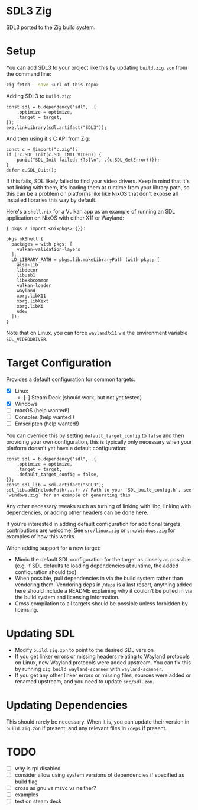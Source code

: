 # SDL3 Zig

SDL3 ported to the Zig build system.

# Setup

You can add SDL3 to your project like this by updating `build.zig.zon` from the command line:
```sh
zig fetch --save <url-of-this-repo>
```

Adding SDL3 to `build.zig`:
```zig
const sdl = b.dependency("sdl", .{
    .optimize = optimize,
    .target = target,
});
exe.linkLibrary(sdl.artifact("SDL3"));
```

And then using it's C API from Zig:
```zig
const c = @import("c.zig");
if (!c.SDL_Init(c.SDL_INIT_VIDEO)) {
    panic("SDL_Init failed: {?s}\n", .{c.SDL_GetError()});
}
defer c.SDL_Quit();
```

If this fails, SDL likely failed to find your video drivers. Keep in mind that it's not linking with them, it's loading them at runtime from your library path, so this can be a problem on platforms like like NixOS that don't expose all installed libraries this way by default.

Here's a `shell.nix` for a Vulkan app as an example of running an SDL application on NixOS with either X11 or Wayland:
```
{ pkgs ? import <nixpkgs> {}}:

pkgs.mkShell {
  packages = with pkgs; [
    vulkan-validation-layers
  ];
  LD_LIBRARY_PATH = pkgs.lib.makeLibraryPath (with pkgs; [
    alsa-lib
    libdecor
    libusb1
    libxkbcommon
    vulkan-loader
    wayland
    xorg.libX11
    xorg.libXext
    xorg.libXi
    udev
  ]);
}

```

Note that on Linux, you can force `wayland`/`x11` via the environment variable `SDL_VIDEODRIVER`.

# Target Configuration

Provides a default configuration for common targets:
* [x] Linux
  * [-] Steam Deck (should work, but not yet tested)
* [x] Windows
* [ ] macOS (help wanted!)
* [ ] Consoles (help wanted!)
* [ ] Emscripten (help wanted!)

You can override this by setting `default_target_config` to `false` and then providing your own configuration, this is typically only necessary when your platform doesn't yet have a default configuration:
```zig
const sdl = b.dependency("sdl", .{
    .optimize = optimize,
    .target = target,
    .default_target_config = false,
});
const sdl_lib = sdl.artifact("SDL3");
sdl_lib.addIncludePath(...); // Path to your `SDL_build_config.h`, see `windows.zig` for an example of generating this
```

Any other necessary tweaks such as turning of linking with libc, linking with dependencies, or adding other headers can be done here.

If you're interested in adding default configuration for additional targets, contributions are welcome! See `src/linux.zig` or `src/windows.zig` for examples of how this works.

When adding support for a new target:
* Mimic the default SDL configuration for the target as closely as possible (e.g. if SDL defaults to loading dependencies at runtime, the added configuration should too)
* When possible, pull dependencies in via the build system rather than vendoring them. Vendoring deps in `/deps` is a last resort, anything added here should include a README explaining why it couldn't be pulled in via the build system and licensing information.
* Cross compilation to all targets should be possible unless forbidden by licensing.

# Updating SDL

* Modify `build.zig.zon` to point to the desired SDL version
* If you get linker errors or missing headers relating to Wayland protocols on Linux, new Wayland protocols were added upstream. You can fix this by running `zig build wayland-scanner` with `wayland-scanner`.
* If you get any other linker errors or missing files, sources were added or renamed upstream, and you need to update `src/sdl.zon`.

# Updating Dependencies

This should rarely be necessary. When it is, you can update their version in `build.zig.zon` if present, and any relevant files in `/deps` if present.

# TODO
* [ ] why is rpi disabled
* [ ] consider allow using system versions of dependencies if specified as build flag
* [ ] cross as gnu vs msvc vs neither?
* [ ] examples
* [ ] test on steam deck
